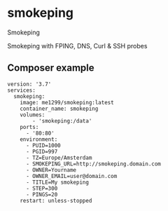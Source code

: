 # smokeping
Smokeping

Smokeping with FPING, DNS, Curl & SSH probes

## Composer example
```
version: '3.7'
services:
  smokeping:
    image: me1299/smokeping:latest
    container_name: smokeping
    volumes:
        - 'smokeping:/data'
    ports:
      - '80:80'
    environment:
      - PUID=1000
      - PGID=997
      - TZ=Europe/Amsterdam
      - SMOKEPING_URL=http://smokeping.domain.com
      - OWNER=Yourname
      - OWNER_EMAIL=user@domain.com
      - TITLE=My smokeping
      - STEP=300
      - PINGS=20
    restart: unless-stopped      
```
